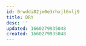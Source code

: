 ```yaml
---
id: 0rwddi82jm0e3rhxjl6vlj9
title: DRY
desc: ''
updated: 1660279935048
created: 1660279935048
---
```

